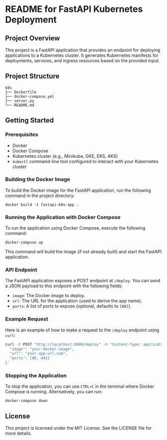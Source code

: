 # README for FastAPI Kubernetes Deployment

## Project Overview

This project is a FastAPI application that provides an endpoint for deploying applications to a Kubernetes cluster. It generates Kubernetes manifests for deployments, services, and ingress resources based on the provided input.

## Project Structure

```
k8s
├── Dockerfile
├── docker-compose.yml
├── server.py
└── README.md
```

## Getting Started

### Prerequisites

- Docker
- Docker Compose
- Kubernetes cluster (e.g., Minikube, GKE, EKS, AKS)
- `kubectl` command-line tool configured to interact with your Kubernetes cluster

### Building the Docker Image

To build the Docker image for the FastAPI application, run the following command in the project directory:

```
docker build -t fastapi-k8s-app .
```

### Running the Application with Docker Compose

To run the application using Docker Compose, execute the following command:

```
docker-compose up
```

This command will build the image (if not already built) and start the FastAPI application.

### API Endpoint

The FastAPI application exposes a POST endpoint at `/deploy`. You can send a JSON payload to this endpoint with the following fields:

- `image`: The Docker image to deploy.
- `url`: The URL for the application (used to derive the app name).
- `ports`: A list of ports to expose (optional, defaults to `[80]`).

### Example Request

Here is an example of how to make a request to the `/deploy` endpoint using `curl`:

```bash
curl -X POST "http://localhost:8000/deploy" -H "Content-Type: application/json" -d '{
  "image": "your-docker-image",
  "url": "your-app-url.com",
  "ports": [80, 443]
}'
```

### Stopping the Application

To stop the application, you can use `CTRL+C` in the terminal where Docker Compose is running. Alternatively, you can run:

```
docker-compose down
```

## License

This project is licensed under the MIT License. See the LICENSE file for more details.